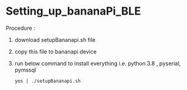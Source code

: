 # Setting_up_bananaPi_BLE

Procedure :
1. download setupBananapi.sh file
2. copy this file to bananapi device
3. run below command to install everything i.e. python 3.8 , pyserial, pymssql

    `yes | ./setupBananapi.sh`
